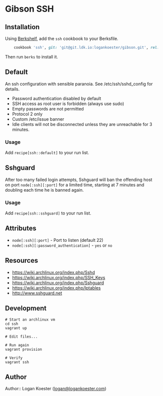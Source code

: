 # Gibson SSH

## Installation

Using [Berkshelf](http://berkshelf.com/), add the `ssh` cookbook to your Berksfile.

```ruby
    cookbook 'ssh', git: 'git@git.ldk.io:logankoester/gibson.git', rel: 'cookbooks/ssh', branch: 'master'
```

Then run `berks` to install it.

## Default

An ssh configuration with sensible paranoia. See /etc/ssh/sshd_config for details.

* Password authentication disabled by default
* SSH access as root user is forbidden (always use sudo)
* Empty passwords are not permitted
* Protocol 2 only
* Custom /etc/issue banner
* Idle clients will not be disconnected unless they are
  unreachable for 3 minutes.

### Usage

Add `recipe[ssh::default]` to your run list.

## Sshguard

After too many failed login attempts, Sshguard will ban the offending host
on port `node[:ssh][:port]` for a limited time, starting at 7 minutes and
doubling each time he is banned again.

### Usage

Add `recipe[ssh::sshguard]` to your run list.

## Attributes

* `node[:ssh][:port]` - Port to listen (default 22)
* `node[:ssh][:password_authentication]` - `yes` or `no`

## Resources

* https://wiki.archlinux.org/index.php/Sshd
* https://wiki.archlinux.org/index.php/SSH_Keys
* https://wiki.archlinux.org/index.php/Sshguard
* https://wiki.archlinux.org/index.php/Iptables
* http://www.sshguard.net

## Development

    # Start an archlinux vm
    cd ssh
    vagrant up 

    # Edit files...

    # Run again
    vagrant provision 

    # Verify
    vagrant ssh

## Author

Author:: Logan Koester (<logan@logankoester.com>)
